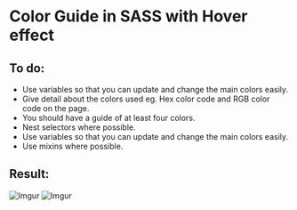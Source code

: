 # Color Guide in SASS with Hover effect


## To do:
* Use variables so that you can update and change the main colors easily.
* Give detail about the colors used eg. Hex color code and RGB color code on the page.
* You should have a guide of at least four colors.
* Nest selectors where possible.
* Use variables so that you can update and change the main colors easily.
* Use mixins where possible.

## Result:
![Imgur](https://i.imgur.com/Y5V6BTd.png?1)
![Imgur](https://i.imgur.com/GaZgGso.jpg)
